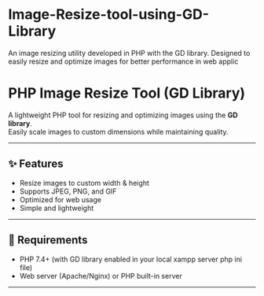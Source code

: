# Image-Resize-tool-using-GD-Library
An image resizing utility developed in PHP with the GD library. Designed to easily resize and optimize images for better performance in web applic

# PHP Image Resize Tool (GD Library)

A lightweight PHP tool for resizing and optimizing images using the **GD library**.  
Easily scale images to custom dimensions while maintaining quality.

---

## ✨ Features
- Resize images to custom width & height
- Supports JPEG, PNG, and GIF
- Optimized for web usage
- Simple and lightweight

---

## 📂 Requirements
- PHP 7.4+ (with GD library enabled in your local xampp server php ini file)
- Web server (Apache/Nginx) or PHP built-in server

---

